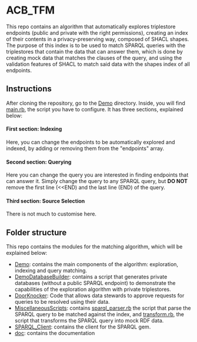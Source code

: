 # ACB_TFM
This repo contains an algorithm that automatically explores triplestore endpoints (public and private with the right permissions), creating an index of their contents in a privacy-preserving way, composed of SHACL shapes. The purpose of this index is to be used to match SPARQL queries with the triplestores that contain the data that can answer them, which is done by creating mock data that matches the clauses of the query, and using the validation features of SHACL to match said data with the shapes index of all endpoints. 

## Instructions
After cloning the repository, go to the [Demo](/Demo) directory. Inside, you will find [main.rb](/Demo/main.rb), the script you have to configure. It has three sections, explained below:
#### First section: Indexing
Here, you can change the endpoints to be automatically explored and indexed, by adding or removing them from the "endpoints" array.
#### Second section: Querying
Here you can change the query you are interested in finding endpoints that can answer it. Simply change the query to any SPARQL query, but **DO NOT** remove the first line (<<END) and the last line (END) of the query. 
#### Third section: Source Selection
There is not much to customise here.

## Folder structure
This repo contains the modules for the matching algorithm, which will be explained below:
* [Demo](/Demo): contains the main components of the algorithm: exploration, indexing and query matching.
* [DemoDatabaseBuilder](/DemoDatabaseBuilder): contains a script that generates private databases (without a public SPARQL endpoint) to demonstrate the capabilities of the exploration algorithm with private triplestores.
* [DoorKnocker](/DoorKnocker): Code that allows data stewards to approve requests for queries to be resolved using their data.
* [MiscellaneousScripts](/MiscellaneousScripts): contains [sparql_parser.rb](/MiscellaneousScripts/sparql_parser.rb) the script that parse the SPARQL query to be matched against the index, and [transform.rb](/MiscellaneousScripts/transform.rb), the script that transforms the SPARQL query into mock RDF data.
* [SPARQL_Client](/SPARQL_Client): contains the client for the SPARQL gem.
* [doc](/doc): contains the documentation
